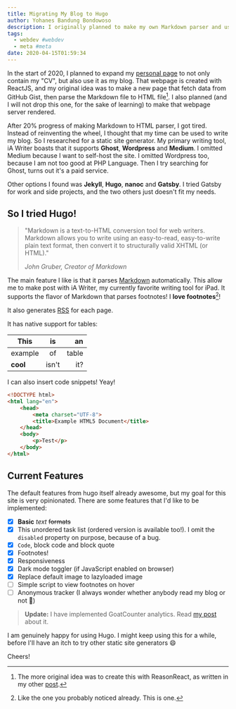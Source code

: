 ```yaml
---
title: Migrating My Blog to Hugo
author: Yohanes Bandung Bondowoso
description: I originally planned to make my own Markdown parser and use gist as my blog CMS. After researched a bit between static site generator, I choose Hugo.
tags:
  - webdev #webdev
  - meta #meta
date: 2020-04-15T01:59:34
---
```


In the start of 2020, I planned to expand my [personal page](https://old.ybbond.dev/) to not only contain my "CV", but also use it as my blog. That webpage is created with ReactJS, and my original idea was to make a new page that fetch data from GitHub Gist, then parse the Markdown file to HTML file[^1]. I also planned (and I will not drop this one, for the sake of learning) to make that webpage server rendered.

[^1]: The more original idea was to create this with ReasonReact, as written in my other [post](/posts/2020-03-trying-bs-json-and-bs-fetch-to-publish-my-gist-as-blog/).

After 20% progress of making Markdown to HTML parser, I got tired. Instead of reinventing the wheel, I thought that my time can be used to write my blog. So I researched for a static site generator. My primary writing tool, iA Writer boasts that it supports **Ghost**, **Wordpress** and **Medium**. I omitted Medium because I want to self-host the site. I omitted Wordpress too, because I am not too good at PHP Language. Then I try searching for Ghost, turns out it's a paid service.

Other options I found was **Jekyll**, **Hugo**, **nanoc** and **Gatsby**. I tried Gatsby for work and side projects, and the two others just doesn't fit my needs.

## So I tried Hugo!

> "Markdown is a text-to-HTML conversion tool for web writers. Markdown allows you to write using an easy-to-read, easy-to-write plain text format, then convert it to structurally valid XHTML (or HTML)."
>
> _John Gruber, Creator of Markdown_

The main feature I like is that it parses [Markdown](https://daringfireball.net/projects/markdown/) automatically. This allow me to make post with iA Writer, my currently favorite writing tool for iPad. It supports the flavor of Markdown that parses footnotes! I **love footnotes**[^2]!

It also generates [RSS](https://ybbond.id/index.xml) for each page.

It has native support for tables:

[^2]: Like the one you probably noticed already. This is one.

 This     | is    | an    |
 -------- | :---: | ----: |
 example  | of    | table |
 **cool** | isn't | it?   |

I can also insert code snippets! Yeay!

```html
<!DOCTYPE html>
<html lang="en">
    <head>
        <meta charset="UTF-8">
        <title>Example HTML5 Document</title>
    </head>
    <body>
        <p>Test</p>
    </body>
</html>
```

## Current Features

The default features from hugo itself already awesome, but my goal for this site is very opinionated. There are some features that I'd like to be implemented:

- [x] **Basic** _text_ ~~formats~~
- [x] This unordered task list (ordered version is available too!). I omit the `disabled` property on purpose, because of a bug.
- [x] `Code`, block code and block quote
- [x] Footnotes!
- [x] Responsiveness
- [x] Dark mode toggler (if JavaScript enabled on browser)
- [x] Replace default image to lazyloaded image
- [ ] Simple script to view footnotes on hover
- [ ] Anonymous tracker (I always wonder whether anybody read my blog or not 🧐)

> **Update:** I have implemented GoatCounter analytics. Read [my post](/posts/2020-05-socmed-and-goatcounter/) about it.


I am genuinely happy for using Hugo. I might keep using this for a while, before I'll have an itch to try other static site  generators 😄

Cheers!
